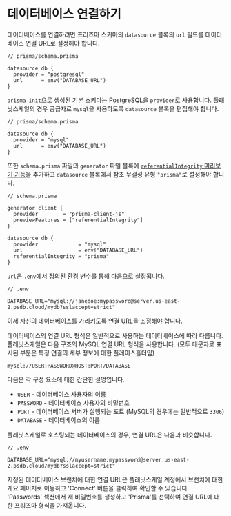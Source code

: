 # 데이터베이스 연결하기

데이터베이스를 연결하려면 프리즈마 스키마의 `datasource` 블록의 `url` 필드를 데이터베이스 연결 URL로 설정해야 합니다.

```tsx
// prisma/schema.prisma

datasource db {
  provider = "postgresql"
  url      = env("DATABASE_URL")
}
```

`prisma init`으로 생성된 기본 스키마는 PostgreSQL을 `provider`로 사용합니다. 플래닛스케일의 경우 공급자로 `mysql`을 사용하도록 `datasource` 블록을 편집해야 합니다.

```tsx
// prisma/schema.prisma

datasource db {
  provider = "mysql"
  url      = env("DATABASE_URL")
}
```

또한 `schema.prisma` 파일의 `generator` 파일 블록에 [`referentialIntegrity` 미리보기 기능](https://www.prisma.io/docs/concepts/components/prisma-schema/relations/referential-integrity)을 추가하고 `datasource` 블록에서 참조 무결성 유형 `"prisma"`로 설정해야 합니다.

```tsx
// schema.prisma

generator client {
  provider        = "prisma-client-js"
  previewFeatures = ["referentialIntegrity"]
}

datasource db {
  provider             = "mysql"
  url                  = env("DATABASE_URL")
  referentialIntegrity = "prisma"
}
```

`url`은 `.env`에서 정의된 환경 변수를 통해 다음으로 설정됩니다.

```tsx
// .env

DATABASE_URL="mysql://janedoe:mypassword@server.us-east-2.psdb.cloud/mydb?sslaccept=strict"
```

이제 자신의 데이터베이스를 가리키도록 연결 URL을 조정해야 합니다.

데이터베이스의 연결 URL 형식은 일반적으로 사용하는 데이터베이스에 따라 다릅니다. 플래닛스케일은 다음 구조의 MySQL 연결 URL 형식을 사용합니다. (모두 대문자로 표시된 부분은 특정 연결의 세부 정보에 대한 플레이스홀더임)

```
mysql://USER:PASSWORD@HOST:PORT/DATABASE
```

다음은 각 구성 요소에 대한 간단한 설명입니다.

- `USER` - 데이터베이스 사용자의 이름
- `PASSWORD` - 데이터베이스 사용자의 비밀번호
- `PORT` - 데이터베이스 서버가 실행되는 포트 (MySQL의 경우에는 일반적으로 `3306`)
- `DATABASE` - 데이터베이스의 이름

플래닛스케일로 호스팅되는 데이터베이스의 경우, 연결 URL은 다음과 비슷합니다.

```tsx
// .env

DATABASE_URL="mysql://myusername:mypassword@server.us-east-2.psdb.cloud/mydb?sslaccept=strict"
```

지정된 데이터베이스 브랜치에 대한 연결 URL은 플래닛스케일 계정에서 브랜치에 대한 개요 페이지로 이동하고 'Connect' 버튼을 클릭하여 확인할 수 있습니다. 'Passwords' 섹션에서 새 비밀번호를 생성하고 'Prisma'를 선택하여 연결 URL에 대한 프리즈마 형식을 가져옵니다.